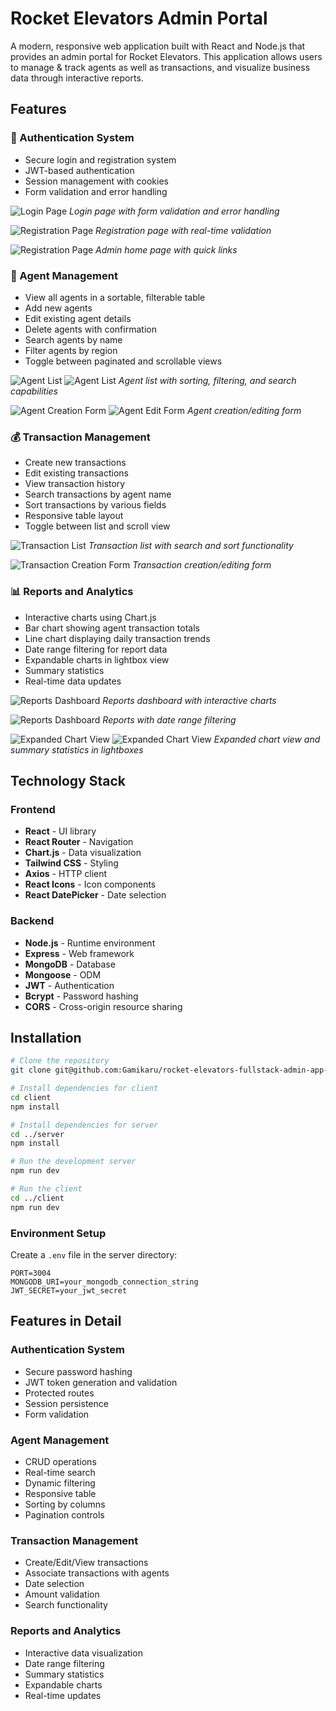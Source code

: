 # Rocket Elevators Admin Portal

A modern, responsive web application built with React and Node.js that provides an admin portal for Rocket Elevators. This application allows users to manage & track agents as well as transactions, and visualize business data through interactive reports.

## Features

### 🔐 Authentication System
- Secure login and registration system
- JWT-based authentication
- Session management with cookies
- Form validation and error handling

![Login Page](screenshots/re-login.png)
*Login page with form validation and error handling*

![Registration Page](screenshots/re-reg.png)
*Registration page with real-time validation*

![Registration Page](screenshots/re-adminhome.png)
*Admin home page with quick links*

### 👥 Agent Management
- View all agents in a sortable, filterable table
- Add new agents
- Edit existing agent details
- Delete agents with confirmation
- Search agents by name
- Filter agents by region
- Toggle between paginated and scrollable views


![Agent List](screenshots/re-agentlist.png)
![Agent List](screenshots/re-agentlist-filtered-example-region.png)
*Agent list with sorting, filtering, and search capabilities*

![Agent Creation Form](screenshots/re-agent-create-form.png)
![Agent Edit Form](screenshots/re-update-edit-agent.png)
*Agent creation/editing form*

### 💰 Transaction Management
- Create new transactions
- Edit existing transactions
- View transaction history
- Search transactions by agent name
- Sort transactions by various fields
- Responsive table layout
- Toggle between list and scroll view

![Transaction List](screenshots/re-transactions.png)
*Transaction list with search and sort functionality*

![Transaction Creation Form](screenshots/re-edit-transaction.png)
*Transaction creation/editing form*

### 📊 Reports and Analytics
- Interactive charts using Chart.js
- Bar chart showing agent transaction totals
- Line chart displaying daily transaction trends
- Date range filtering for report data
- Expandable charts in lightbox view
- Summary statistics
- Real-time data updates

![Reports Dashboard](screenshots/re-transactions-reports.png)
*Reports dashboard with interactive charts*

![Reports Dashboard](screenshots/transactionreports-date-range.png)
*Reports with date range filtering*



![Expanded Chart View](screenshots/reports-lightbox-expanded.png)
![Expanded Chart View](screenshots/trans-summary.png)
*Expanded chart view   and summary statistics in lightboxes*

## Technology Stack

### Frontend
- **React** - UI library
- **React Router** - Navigation
- **Chart.js** - Data visualization
- **Tailwind CSS** - Styling
- **Axios** - HTTP client
- **React Icons** - Icon components
- **React DatePicker** - Date selection

### Backend
- **Node.js** - Runtime environment
- **Express** - Web framework
- **MongoDB** - Database
- **Mongoose** - ODM
- **JWT** - Authentication
- **Bcrypt** - Password hashing
- **CORS** - Cross-origin resource sharing

## Installation

```bash
# Clone the repository
git clone git@github.com:Gamikaru/rocket-elevators-fullstack-admin-app-m78.git

# Install dependencies for client
cd client
npm install

# Install dependencies for server
cd ../server
npm install

# Run the development server
npm run dev

# Run the client
cd ../client
npm run dev
```

### Environment Setup
Create a `.env` file in the server directory:

```
PORT=3004
MONGODB_URI=your_mongodb_connection_string
JWT_SECRET=your_jwt_secret
```

## Features in Detail

### Authentication System
- Secure password hashing
- JWT token generation and validation
- Protected routes
- Session persistence
- Form validation

### Agent Management
- CRUD operations
- Real-time search
- Dynamic filtering
- Responsive table
- Sorting by columns
- Pagination controls

### Transaction Management
- Create/Edit/View transactions
- Associate transactions with agents
- Date selection
- Amount validation
- Search functionality

### Reports and Analytics
- Interactive data visualization
- Date range filtering
- Summary statistics
- Expandable charts
- Real-time updates
